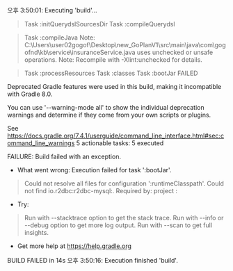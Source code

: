 오후 3:50:01: Executing 'build'...

> Task :initQuerydslSourcesDir
> Task :compileQuerydsl

> Task :compileJava
Note: C:\Users\user02gogof\Desktop\new_GoPlanV1\src\main\java\com\gogofnd\kb\service\insuranceService.java uses unchecked or unsafe operations.
Note: Recompile with -Xlint:unchecked for details.

> Task :processResources
> Task :classes
> Task :bootJar FAILED

Deprecated Gradle features were used in this build, making it incompatible with Gradle 8.0.

You can use '--warning-mode all' to show the individual deprecation warnings and determine if they come from your own scripts or plugins.

See https://docs.gradle.org/7.4.1/userguide/command_line_interface.html#sec:command_line_warnings
5 actionable tasks: 5 executed

FAILURE: Build failed with an exception.

* What went wrong:
Execution failed for task ':bootJar'.
> Could not resolve all files for configuration ':runtimeClasspath'.
   > Could not find io.r2dbc:r2dbc-mysql:.
     Required by:
         project :

* Try:
> Run with --stacktrace option to get the stack trace.
> Run with --info or --debug option to get more log output.
> Run with --scan to get full insights.

* Get more help at https://help.gradle.org

BUILD FAILED in 14s
오후 3:50:16: Execution finished 'build'.

